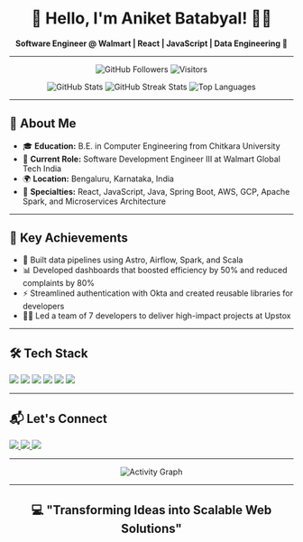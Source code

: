 <h1 align="center">👋 Hello, I'm Aniket Batabyal! 👨‍💻</h1>
<p align="center">
  <b>Software Engineer @ Walmart | React | JavaScript | Data Engineering 🚀</b>
</p>

---

<p align="center">
  <img src="https://img.shields.io/github/followers/anarchymonkey?label=Followers&style=social" alt="GitHub Followers">
  <img src="https://visitor-badge.laobi.icu/badge?page_id=anarchymonkey" alt="Visitors">
</p>

<div align="center">
  <img src="https://github-readme-stats.vercel.app/api?username=anarchymonkey&show_icons=true&theme=radical" alt="GitHub Stats" />
  <img src="https://github-readme-streak-stats.herokuapp.com/?user=anarchymonkey&theme=radical" alt="GitHub Streak Stats" />
  <img src="https://github-readme-stats.vercel.app/api/top-langs/?username=anarchymonkey&layout=compact&theme=radical" alt="Top Languages" />
</div>

---

<h2>🌟 About Me</h2>
<ul>
  <li>🎓 <b>Education:</b> B.E. in Computer Engineering from Chitkara University</li>
  <li>💼 <b>Current Role:</b> Software Development Engineer III at Walmart Global Tech India</li>
  <li>🌍 <b>Location:</b> Bengaluru, Karnataka, India</li>
  <li>🚀 <b>Specialties:</b> React, JavaScript, Java, Spring Boot, AWS, GCP, Apache Spark, and Microservices Architecture</li>
</ul>

---

<h2>🚀 Key Achievements</h2>
<ul>
  <li>🔧 Built data pipelines using Astro, Airflow, Spark, and Scala</li>
  <li>📊 Developed dashboards that boosted efficiency by 50% and reduced complaints by 80%</li>
  <li>⚡ Streamlined authentication with Okta and created reusable libraries for developers</li>
  <li>👨‍💼 Led a team of 7 developers to deliver high-impact projects at Upstox</li>
</ul>

---

<h2>🛠️ Tech Stack</h2>
<p>
  <img src="https://img.shields.io/badge/JavaScript-F7DF1E?style=for-the-badge&logo=javascript&logoColor=black" />
  <img src="https://img.shields.io/badge/React-20232A?style=for-the-badge&logo=react&logoColor=61DAFB" />
  <img src="https://img.shields.io/badge/Node.js-43853D?style=for-the-badge&logo=node.js&logoColor=white" />
  <img src="https://img.shields.io/badge/Spring_Boot-6DB33F?style=for-the-badge&logo=spring-boot&logoColor=white" />
  <img src="https://img.shields.io/badge/AWS-232F3E?style=for-the-badge&logo=amazon-aws&logoColor=white" />
  <img src="https://img.shields.io/badge/Scala-DC322F?style=for-the-badge&logo=scala&logoColor=white" />
</p>

---

<h2>📬 Let's Connect</h2>
<p>
  <a href="mailto:aniketbatabyal1996@gmail.com">
    <img src="https://img.shields.io/badge/Email-D14836?style=for-the-badge&logo=gmail&logoColor=white" />
  </a>
  <a href="https://www.linkedin.com/in/aniket-batabyal-801460134">
    <img src="https://img.shields.io/badge/LinkedIn-0077B5?style=for-the-badge&logo=linkedin&logoColor=white" />
  </a>
  <a href="https://github.com/anarchymonkey">
    <img src="https://img.shields.io/badge/GitHub-181717?style=for-the-badge&logo=github&logoColor=white" />
  </a>
</p>

---

<p align="center">
  <img src="https://github-readme-activity-graph.vercel.app/graph?username=anarchymonkey&theme=radical" alt="Activity Graph" />
</p>

---

<h2 align="center">💻 "Transforming Ideas into Scalable Web Solutions"</h2>
